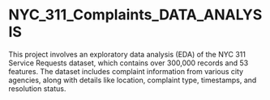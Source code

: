 # NYC_311_Complaints_DATA_ANALYSIS
This project involves an exploratory data analysis (EDA) of the NYC 311 Service Requests dataset, which contains over 300,000 records and 53 features. The dataset includes complaint information from various city agencies, along with details like location, complaint type, timestamps, and resolution status.  
